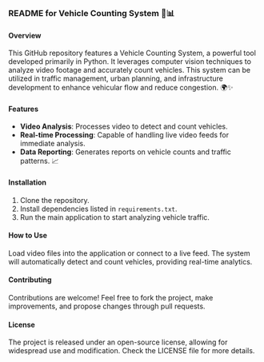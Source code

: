 ### README for Vehicle Counting System 🚗📊

#### Overview
This GitHub repository features a Vehicle Counting System, a powerful tool developed primarily in Python. It leverages computer vision techniques to analyze video footage and accurately count vehicles. This system can be utilized in traffic management, urban planning, and infrastructure development to enhance vehicular flow and reduce congestion. 🌍✨

#### Features
- **Video Analysis**: Processes video to detect and count vehicles.
- **Real-time Processing**: Capable of handling live video feeds for immediate analysis.
- **Data Reporting**: Generates reports on vehicle counts and traffic patterns. 📈

#### Installation
1. Clone the repository.
2. Install dependencies listed in `requirements.txt`.
3. Run the main application to start analyzing vehicle traffic.

#### How to Use
Load video files into the application or connect to a live feed. The system will automatically detect and count vehicles, providing real-time analytics.

#### Contributing
Contributions are welcome! Feel free to fork the project, make improvements, and propose changes through pull requests.

#### License
The project is released under an open-source license, allowing for widespread use and modification. Check the LICENSE file for more details.
